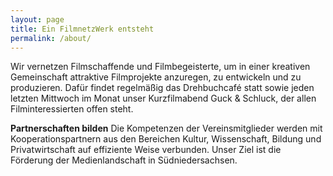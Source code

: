 ```yaml
---
layout: page
title: Ein FilmnetzWerk entsteht
permalink: /about/
---
```


Wir vernetzen Filmschaffende und Filmbegeisterte, um in einer kreativen Gemeinschaft attraktive Filmprojekte anzuregen, zu entwickeln und zu produzieren. Dafür findet regelmäßig das Drehbuchcafé statt sowie jeden letzten Mittwoch im Monat unser Kurzfilmabend Guck & Schluck, der allen Filminteressierten offen steht.

<b>Partnerschaften bilden</b>
Die Kompetenzen der Vereinsmitglieder werden mit Kooperationspartnern aus den Bereichen Kultur, Wissenschaft, Bildung und Privatwirtschaft auf effiziente Weise verbunden. Unser Ziel ist die Förderung der Medienlandschaft in Südniedersachsen.
